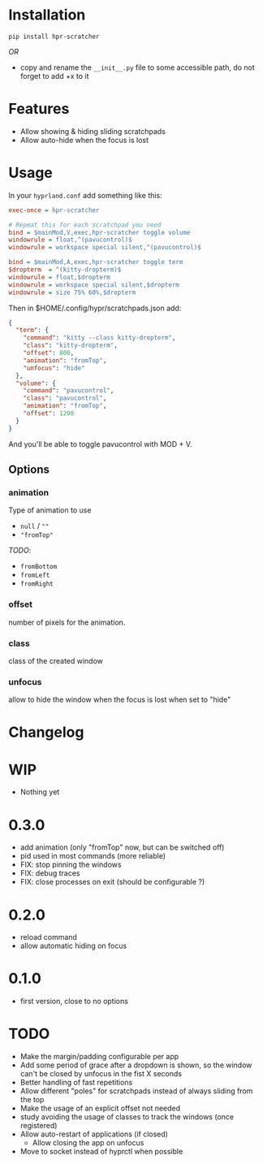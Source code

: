 # Installation

```
pip install hpr-scratcher
```

_OR_

- copy and rename the `__init__.py` file to some accessible path, do not forget to add +x to it

# Features

- Allow showing & hiding sliding scratchpads
- Allow auto-hide when the focus is lost

# Usage

In your `hyprland.conf` add something like this:

```ini
exec-once = hpr-scratcher

# Repeat this for each scratchpad you need
bind = $mainMod,V,exec,hpr-scratcher toggle volume
windowrule = float,^(pavucontrol)$
windowrule = workspace special silent,^(pavucontrol)$

bind = $mainMod,A,exec,hpr-scratcher toggle term
$dropterm  = ^(kitty-dropterm)$
windowrule = float,$dropterm
windowrule = workspace special silent,$dropterm
windowrule = size 75% 60%,$dropterm
```

Then in $HOME/.config/hypr/scratchpads.json add:

```json
{
  "term": {
    "command": "kitty --class kitty-dropterm",
    "class": "kitty-dropterm",
    "offset": 800,
    "animation": "fromTop",
    "unfocus": "hide"
  },
  "volume": {
    "command": "pavucontrol",
    "class": "pavucontrol",
    "animation": "fromTop",
    "offset": 1200
  }
}
```

And you'll be able to toggle pavucontrol with MOD + V.

## Options

### animation

Type of animation to use

- `null` / `""`
- `"fromTop"`

_TODO_:

- `fromBottom`
- `fromLeft`
- `fromRight`

### offset

number of pixels for the animation.

### class

class of the created window

### unfocus

allow to hide the window when the focus is lost when set to "hide"

# Changelog

# WIP

- Nothing yet

# 0.3.0

- add animation (only "fromTop" now, but can be switched off)
- pid used in most commands (more reliable)
- FIX: stop pinning the windows
- FIX: debug traces
- FIX: close processes on exit (should be configurable ?)

# 0.2.0

- reload command
- allow automatic hiding on focus

# 0.1.0

- first version, close to no options

# TODO

- Make the margin/padding configurable per app
- Add some period of grace after a dropdown is shown, so the window can't be closed by unfocus in the fist X seconds
- Better handling of fast repetitions
- Allow different "poles" for scratchpads instead of always sliding from the top
- Make the usage of an explicit offset not needed
- study avoiding the usage of classes to track the windows (once registered)
- Allow auto-restart of applications (if closed)
  - Allow closing the app on unfocus
- Move to socket instead of hyprctl when possible

